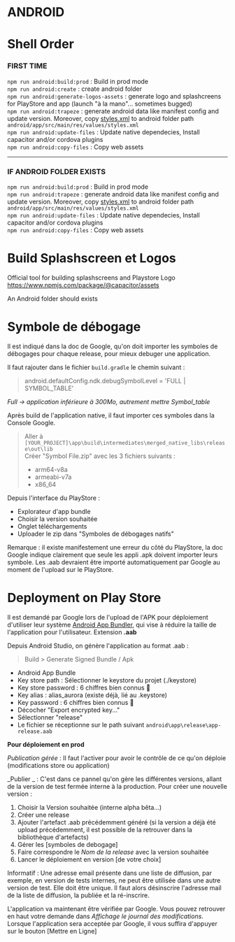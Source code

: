 # ANDROID

# Shell Order

### FIRST TIME

`npm run android:build:prod` : Build in prod mode<br>
`npm run android:create` : create android folder<br>
`npm run android:generate-logos-assets` : generate logo and splashcreens for PlayStore and app (launch "à la mano"... sometimes bugged)<br>
`npm run android:trapeze` : generate android data like manifest config and update version. Moreover, copy [styles.xml](src/styles.xml) to android folder path `android/app/src/main/res/values/styles.xml`<br>
`npm run android:update-files` : Update native dependecies, Install capacitor and/or cordova plugins<br>
`npm run android:copy-files` : Copy web assets <br>

---

### IF ANDROID FOLDER EXISTS

`npm run android:build:prod` : Build in prod mode<br>
`npm run android:trapeze` : generate android data like manifest config and update version. Moreover, copy [styles.xml](src/styles.xml) to android folder path `android/app/src/main/res/values/styles.xml`<br>
`npm run android:update-files` : Update native dependecies, Install capacitor and/or cordova plugins<br>
`npm run android:copy-files` : Copy web assets <br>

# Build Splashscreen et Logos

Official tool for building splashscreens and Playstore Logo
https://www.npmjs.com/package/@capacitor/assets

An Android folder should exists

# Symbole de débogage

Il est indiqué dans la doc de Google, qu'on doit importer les symboles de débogages pour chaque release, pour mieux debuger une application.

Il faut rajouter dans le fichier `build.gradle` le chemin suivant :

> android.defaultConfig.ndk.debugSymbolLevel = 'FULL | SYMBOL_TABLE'

_Full -> application inférieure à 300Mo, autrement mettre Symbol_table_

Après build de l'application native, il faut importer ces symboles dans la Console Google.

> Aller à `[YOUR_PROJECT]\app\build\intermediates\merged_native_libs\release\out\lib`<br>
> Créer "Symbol File.zip" avec les 3 fichiers suivants :
>
> - arm64-v8a
> - armeabi-v7a
> - x86_64

Depuis l'interface du PlayStore :

- Explorateur d'app bundle
- Choisir la version souhaitée
- Onglet téléchargements
- Uploader le zip dans "Symboles de débogages natifs"

Remarque : il existe manifestement une erreur du côté du PlayStore, la doc Google indique clairement que seule les appli .apk doivent importer leurs symbole. Les .aab devraient être importé automatiquement par Google au moment de l'upload sur le PlayStore.

# Deployment on Play Store

Il est demandé par Google lors de l'upload de l'APK pour déploiement d'utiliser leur système [Android App Bundler](https://developer.android.com/platform/technology/app-bundle), qui vise à réduire la taille de l'application pour l'utilisateur. Extension **.aab**

Depuis Android Studio, on génère l'application au format .aab :

> Build > Generate Signed Bundle / Apk

- Android App Bundle
- Key store path : Sélectionner le keystore du projet (./keystore)
- Key store password : 6 chiffres bien connus 😬
- Key alias : alias_aurora (existe déjà, lié au .keystore)
- Key password : 6 chiffres bien connus 😬
- Décocher "Export encrypted key..."
- Sélectionner "release"
- Le fichier se réceptionne sur le path suivant `android\app\release\app-release.aab`

**Pour déploiement en prod**

_Publication gérée_ : Il faut l'activer pour avoir le contrôle de ce qu'on déploie (modifications store ou application)

_Publier _ : C'est dans ce pannel qu'on gère les différentes versions, allant de la version de test fermée interne à la production.
Pour créer une nouvelle version :

1.  Choisir la Version souhaitée (interne alpha bêta...)
2.  Créer une release
3.  Ajouter l'artefact .aab précédemment généré (si la version a déjà été upload précédemment, il est possible de la retrouver dans la bibliothèque d'artefacts)
4.  Gérer les [symboles de debogage]
5.  Faire correspondre le _Nom de la release_ avec la version souhaitée
6.  Lancer le déploiement en version [de votre choix]

Informatif : Une adresse email présente dans une liste de diffusion, par exemple, en version de tests internes, ne peut être utilisée dans une autre version de test. Elle doit être unique. Il faut alors désinscrire l'adresse mail de la liste de diffusion, la publiée et la ré-inscrire.

L'application va maintenant être vérifiée par Google. Vous pouvez retrouver en haut votre demande dans _Affichage le journal des modifications_. Lorsque l'application sera acceptée par Google, il vous suffira d'appuyer sur le bouton [Mettre en Ligne]
